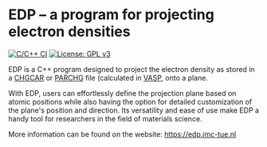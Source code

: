 EDP – a program for projecting electron densities
=================================================

[![C/C++ CI](https://github.com/ifilot/edp/actions/workflows/c-cpp.yml/badge.svg)](https://github.com/ifilot/edp/actions/workflows/c-cpp.yml)
[![License: GPL v3](https://img.shields.io/badge/License-GPLv3-blue.svg)](https://www.gnu.org/licenses/gpl-3.0)

EDP is a C++ program designed to project the electron density as stored in a
[CHGCAR](https://www.vasp.at/wiki/index.php/CHGCAR) or
[PARCHG](https://www.vasp.at/wiki/index.php/PARCHG) file
(calculated in [VASP](https://www.vasp.at/), onto a plane.

With EDP, users can effortlessly define the projection plane based
on atomic positions while also having the option for detailed customization of
the plane's position and direction. Its versatility and ease of use make EDP
a handy tool for researchers in the field of materials science.

More information can be found on the website:
https://edp.imc-tue.nl
